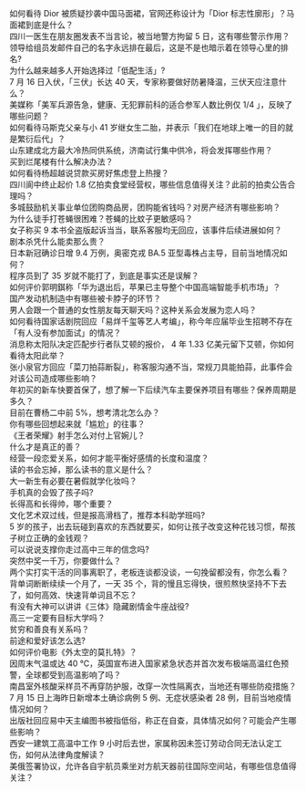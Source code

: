 如何看待 Dior 被质疑抄袭中国马面裙，官网还称设计为「Dior 标志性廓形」？马面裙到底是什么？  
四川一医生在朋友圈发表不当言论，被当地警方拘留 5 日，这有哪些警示作用？  
领导给组员发邮件自己的名字永远排在最后，这是不是也暗示着在领导心里的排名?  
为什么越来越多人开始选择过「低配生活」?  
7 月 16 日入伏，「三伏」长达 40 天，专家称要做好防暑降温，三伏天应注意什么？  
美媒称「美军兵源告急，健康、无犯罪前科的适合参军人数比例仅 1/4 」，反映了哪些问题？  
如何看待马斯克父亲与小 41 岁继女生二胎，并表示「我们在地球上唯一的目的就是繁衍后代」？  
山东建成北方最大冷热同供系统，济南试行集中供冷，将会发挥哪些作用？  
买到烂尾楼有什么解决办法？  
如何看待杨超越说贷款买房好焦虑登上热搜？  
四川阆中终止起价 1.8 亿拍卖食堂经营权，哪些信息值得关注？此前的拍卖公告合理吗？  
多城鼓励机关事业单位团购商品房，团购能省钱吗？对房产经济有哪些影响？  
为什么徒手打苍蝇很困难？苍蝇的比蚊子更敏感吗？  
女子称买 9 本书全盗版起诉当当，联系客服均无回应，该事件后续进展如何？  
剧本杀凭什么能卖那么贵？  
日本新冠确诊日增 9.4 万例，奥密克戎 BA.5 亚型毒株占主导，目前当地情况如何？  
程序员到了 35 岁就不能打了，到底是事实还是误解？  
如何评价郭明錤称「华为退出后，苹果已主导整个中国高端智能手机市场」？  
国产发动机制造中有哪些被卡脖子的环节？  
男人会跟一个普通的女性朋友每天聊天吗？这种关系会发展为恋人吗？  
如何看待国家话剧院回应「易烊千玺等艺人考编」，称今年应届毕业生招聘不存在「有人没有参加面试」的情况？  
消息称太阳队决定匹配步行者队艾顿的报价， 4 年 1.33 亿美元留下艾顿，你如何看待太阳此举？  
张小泉官方回应「菜刀拍蒜断裂」，称客服沟通不当，常规刀具能拍蒜，此事件会对该公司造成哪些影响？  
年初买的新车快要首保了，想了解一下后续汽车主要保养项目有哪些？保养周期是多久？  
目前在曹杨二中前 5%，想考清北怎么办？  
你有哪些回想起来就「尴尬」的往事？  
《王者荣耀》射手怎么对付上官婉儿？  
什么才是真正的善？  
经营一段恋爱关系，如何才能平衡好感情的长度和温度？  
读的书会忘掉，那么读书的意义是什么？  
大一新生有必要在暑假就学化妆吗？  
手机真的会毁了孩子吗?  
长得高和长得帅，哪个重要？  
文化艺术双过线，但是报高滑档了，推荐本科助学班吗?  
5 岁的孩子，出去玩碰到喜欢的东西就要买，如何让孩子改变这种花钱习惯，帮孩子树立正确的金钱观？  
可以说说支撑你走过高中三年的信念吗?  
突然中奖一千万，你要做什么？  
两个实打实干活的同事离职了，老板连谈都没谈，一句挽留都没有，你怎么看？  
背单词断断续续一个月了，一天 35 个，背的慢且忘得快，很煎熬快坚持不下去了，如何高效、快速背单词且不忘？  
有没有大神可以讲讲《三体》隐藏剧情金牛座战役?  
高三一定要有目标大学吗？  
贫穷和善良有关系吗？  
前途和爱好该怎么选?  
如何评价电影《外太空的莫扎特》？  
因周末气温或达 40 ℃，英国宣布进入国家紧急状态并首次发布极端高温红色预警，全球都受到高温影响了吗？  
南昌室外核酸采样员不再穿防护服，改穿一次性隔离衣，当地还有哪些防疫措施？  
7 月 15 日上海昨日新增本土确诊病例 5 例、无症状感染者 28 例，目前当地疫情情况如何？  
出版社回应易中天主编图书被指低俗，称正在自查，具体情况如何？可能会产生哪些影响？  
西安一建筑工高温中工作 9 小时后去世，家属称因未签订劳动合同无法认定工伤，如何从法律角度解读？  
美俄签署协议，允许各自宇航员乘坐对方航天器前往国际空间站，有哪些信息值得关注？  

